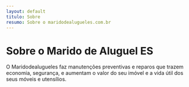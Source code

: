 ```yaml
---
layout: default
titulo: Sobre
resumo: Sobre o maridodealugueles.com.br
---
```

# Sobre o Marido de Aluguel ES

O Maridodealugueles faz manutenções preventivas e reparos que trazem economia,
segurança, e aumentam o valor do seu imóvel e a vida útil dos seus móveis e utensílios.


